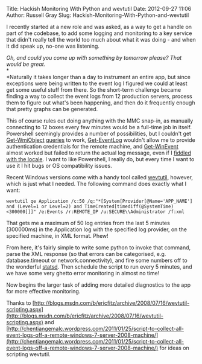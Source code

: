 Title: Hackish Monitoring With Python and wevtutil
Date: 2012-09-27 11:06
Author: Russell Gray
Slug: Hackish-Monitoring-With-Python-and-wevtutil

I recently started at a new role and was asked, as a way to get a handle
on part of the codebase, to add some logging and monitoring to a key
service that didn't really tell the world too much about what it was
doing - and when it did speak up, no-one was listening.

*Oh, and could you come up with something by tomorrow please? That would
be great.*  
*  
*Naturally it takes longer than a day to instrument an entire app, but
since exceptions were being written to the event log I figured we could
at least get some useful stuff from there. So the short-term challenge
became finding a way to collect the event logs from 12 production
servers, process them to figure out what's been happening, and then do
it frequently enough that pretty graphs can be generated.

This of course rules out doing anything with the MMC snap-in, as
manually connecting to 12 boxes every few minutes would be a full-time
job in itself. Powershell seemingly provides a number of possibilities,
but I couldn't get
[Get-WmiObject](http://ss64.com/ps/get-wmiobject.html)
[queries](http://www.autmon.com/learn/powershell/powershell-quicktips/learn-powershell-event-log/)
to work, [Get-EventLog](http://ss64.com/ps/get-eventlog.html) wouldn't
allow me to provide authentication credentials for the remote machine,
and [Get-WinEvent](http://ss64.com/ps/get-winevent.html) almost worked
but failed to return the actual log message, even if I [fiddled with the
locale](http://stackoverflow.com/questions/10534982/powershell-get-winevent-has-no-messsage-data).
I want to like Powershell, I really do, but every time I want to use it
I hit bugs or OS compatibility issues.

Recent Windows versions come with a handy tool called
[wevtutil](http://technet.microsoft.com/en-us/library/cc732848(v=ws.10).aspx),
however, which is just what I needed. The following command does exactly
what I want:

    wevtutil qe Application /c:50 /q:"*[System[Provider[@Name='APP_NAME'] and (Level=1 or Level=2) and TimeCreated[timediff(@SystemTime)<300000]]]" /e:Events /r:REMOTE_IP /u:SECURE\\Administrator /f:xml

That gets me a maximum of 50 log entries from the last 5 minutes
(300000ms) in the Application log with the specified log provider, on
the specified machine, in XML format. Phew!

From here, it's fairly simple to write some python to invoke that
command, parse the XML response (so that errors can be categorised, e.g.
database.timeout or network.connectivity), and fire some numbers off to
the wonderful [statsd](https://github.com/etsy/statsd). Then schedule
the script to run every 5 minutes, and we have some very ghetto error
monitoring in almost no time!

Now begins the larger task of adding more detailed diagnostics to the
app for more effective monitoring.

Thanks to
[http://blogs.msdn.com/b/ericfitz/archive/2008/07/16/wevtutil-scripting.aspx](http://blogs.msdn.com/b/ericfitz/archive/2008/07/16/wevtutil-scripting.aspx)
and
[http://chentiangemalc.wordpress.com/2011/01/25/script-to-collect-all-event-logs-off-a-remote-windows-7-server-2008-machine/](http://chentiangemalc.wordpress.com/2011/01/25/script-to-collect-all-event-logs-off-a-remote-windows-7-server-2008-machine/)
for ideas on scripting wevtutil.
